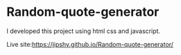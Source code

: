 # Random-quote-generator
I developed this project using html css and javascript.



Live site:https://jipshy.github.io/Random-quote-generator/
